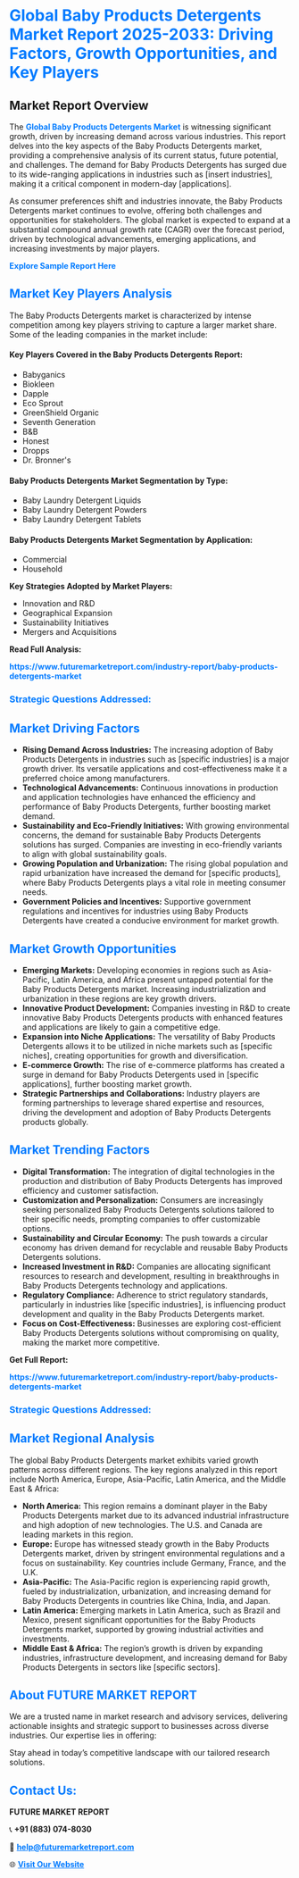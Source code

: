 <h1 style="color: #007BFF;">Global Baby Products Detergents Market Report 2025-2033: Driving Factors, Growth Opportunities, and Key Players</h1>

<section id="overview">
<h2>Market Report Overview</h2>
<p>The <a href="https://www.futuremarketreport.com/industry-report/baby-products-detergents-market" style="color: #007BFF; text-decoration: none;"><strong>Global Baby Products Detergents Market</strong></a> is witnessing significant growth, driven by increasing demand across various industries. This report delves into the key aspects of the Baby Products Detergents market, providing a comprehensive analysis of its current status, future potential, and challenges. The demand for Baby Products Detergents has surged due to its wide-ranging applications in industries such as [insert industries], making it a critical component in modern-day [applications].</p>
<p>As consumer preferences shift and industries innovate, the Baby Products Detergents market continues to evolve, offering both challenges and opportunities for stakeholders. The global market is expected to expand at a substantial compound annual growth rate (CAGR) over the forecast period, driven by technological advancements, emerging applications, and increasing investments by major players.</p>
</section>

<section id="overview">
<p><a href="https://www.futuremarketreport.com/request-sample/reportId=107146" style="color: #007BFF; text-decoration: none;"><strong>Explore Sample Report Here</strong></a></p>
</section>

<section id="key-players">
<h2 style="color: #007BFF;">Market Key Players Analysis</h2>
<p>The Baby Products Detergents market is characterized by intense competition among key players striving to capture a larger market share. Some of the leading companies in the market include:</p>
<h4>Key Players Covered in the Baby Products Detergents Report:</h4>
<ul><li>Babyganics</li><li>Biokleen</li><li>Dapple</li><li>Eco Sprout</li><li>GreenShield Organic</li><li>Seventh Generation</li><li>B&amp;B</li><li>Honest</li><li>Dropps</li><li>Dr. Bronner&#039;s</li></ul>
<h4>Baby Products Detergents Market Segmentation by Type:</h4>
<ul><li>Baby Laundry Detergent Liquids</li><li>Baby Laundry Detergent Powders</li><li>Baby Laundry Detergent Tablets</li></ul>

<h4>Baby Products Detergents Market Segmentation by Application:</h4>
<ul><li>Commercial</li><li>Household</li></ul>
<p><strong>Key Strategies Adopted by Market Players:</strong></p>
<ul>
<li>Innovation and R&D</li>
<li>Geographical Expansion</li>
<li>Sustainability Initiatives</li>
<li>Mergers and Acquisitions</li>
</ul>
</section>

<section>
<p><strong>Read Full Analysis: </strong></p><a href="https://www.futuremarketreport.com/industry-report/baby-products-detergents-market" style="color: #007BFF; text-decoration: none;"><strong>https://www.futuremarketreport.com/industry-report/baby-products-detergents-market</strong></a>
<h3 style="color: #007BFF;">Strategic Questions Addressed:</h3>
</section>

<section id="driving-factors">
<h2 style="color: #007BFF;">Market Driving Factors</h2>
<ul>
<li><strong>Rising Demand Across Industries:</strong> The increasing adoption of Baby Products Detergents in industries such as [specific industries] is a major growth driver. Its versatile applications and cost-effectiveness make it a preferred choice among manufacturers.</li>
<li><strong>Technological Advancements:</strong> Continuous innovations in production and application technologies have enhanced the efficiency and performance of Baby Products Detergents, further boosting market demand.</li>
<li><strong>Sustainability and Eco-Friendly Initiatives:</strong> With growing environmental concerns, the demand for sustainable Baby Products Detergents solutions has surged. Companies are investing in eco-friendly variants to align with global sustainability goals.</li>
<li><strong>Growing Population and Urbanization:</strong> The rising global population and rapid urbanization have increased the demand for [specific products], where Baby Products Detergents plays a vital role in meeting consumer needs.</li>
<li><strong>Government Policies and Incentives:</strong> Supportive government regulations and incentives for industries using Baby Products Detergents have created a conducive environment for market growth.</li>
</ul>
</section>

<section id="growth-opportunities">
<h2 style="color: #007BFF;">Market Growth Opportunities</h2>
<ul>
<li><strong>Emerging Markets:</strong> Developing economies in regions such as Asia-Pacific, Latin America, and Africa present untapped potential for the Baby Products Detergents market. Increasing industrialization and urbanization in these regions are key growth drivers.</li>
<li><strong>Innovative Product Development:</strong> Companies investing in R&D to create innovative Baby Products Detergents products with enhanced features and applications are likely to gain a competitive edge.</li>
<li><strong>Expansion into Niche Applications:</strong> The versatility of Baby Products Detergents allows it to be utilized in niche markets such as [specific niches], creating opportunities for growth and diversification.</li>
<li><strong>E-commerce Growth:</strong> The rise of e-commerce platforms has created a surge in demand for Baby Products Detergents used in [specific applications], further boosting market growth.</li>
<li><strong>Strategic Partnerships and Collaborations:</strong> Industry players are forming partnerships to leverage shared expertise and resources, driving the development and adoption of Baby Products Detergents products globally.</li>
</ul>
</section>

<section id="trending-factors">
<h2 style="color: #007BFF;">Market Trending Factors</h2>
<ul>
<li><strong>Digital Transformation:</strong> The integration of digital technologies in the production and distribution of Baby Products Detergents has improved efficiency and customer satisfaction.</li>
<li><strong>Customization and Personalization:</strong> Consumers are increasingly seeking personalized Baby Products Detergents solutions tailored to their specific needs, prompting companies to offer customizable options.</li>
<li><strong>Sustainability and Circular Economy:</strong> The push towards a circular economy has driven demand for recyclable and reusable Baby Products Detergents solutions.</li>
<li><strong>Increased Investment in R&D:</strong> Companies are allocating significant resources to research and development, resulting in breakthroughs in Baby Products Detergents technology and applications.</li>
<li><strong>Regulatory Compliance:</strong> Adherence to strict regulatory standards, particularly in industries like [specific industries], is influencing product development and quality in the Baby Products Detergents market.</li>
<li><strong>Focus on Cost-Effectiveness:</strong> Businesses are exploring cost-efficient Baby Products Detergents solutions without compromising on quality, making the market more competitive.</li>
</ul>
</section>

<section>
<p><strong>Get Full Report: </strong></p><a href="https://www.futuremarketreport.com/industry-report/baby-products-detergents-market" style="color: #007BFF; text-decoration: none;"><strong>https://www.futuremarketreport.com/industry-report/baby-products-detergents-market</strong></a>
<h3 style="color: #007BFF;">Strategic Questions Addressed:</h3>
</section>


<section id="regional-analysis">
<h2 style="color: #007BFF;">Market Regional Analysis</h2>
<p>The global Baby Products Detergents market exhibits varied growth patterns across different regions. The key regions analyzed in this report include North America, Europe, Asia-Pacific, Latin America, and the Middle East & Africa:</p>
<ul>
<li><strong>North America:</strong> This region remains a dominant player in the Baby Products Detergents market due to its advanced industrial infrastructure and high adoption of new technologies. The U.S. and Canada are leading markets in this region.</li>
<li><strong>Europe:</strong> Europe has witnessed steady growth in the Baby Products Detergents market, driven by stringent environmental regulations and a focus on sustainability. Key countries include Germany, France, and the U.K.</li>
<li><strong>Asia-Pacific:</strong> The Asia-Pacific region is experiencing rapid growth, fueled by industrialization, urbanization, and increasing demand for Baby Products Detergents in countries like China, India, and Japan.</li>
<li><strong>Latin America:</strong> Emerging markets in Latin America, such as Brazil and Mexico, present significant opportunities for the Baby Products Detergents market, supported by growing industrial activities and investments.</li>
<li><strong>Middle East & Africa:</strong> The region’s growth is driven by expanding industries, infrastructure development, and increasing demand for Baby Products Detergents in sectors like [specific sectors].</li>
</ul>
</section>

<footer>
<h2 style="color: #007BFF;">About FUTURE MARKET REPORT</h2>
<p>We are a trusted name in market research and advisory services, delivering actionable insights and strategic support to businesses across diverse industries. Our expertise lies in offering:</p>

<p>Stay ahead in today’s competitive landscape with our tailored research solutions.</p>

<h2 style="color: #007BFF;">Contact Us:</h2>
<p><strong>FUTURE MARKET REPORT</strong></p>
<p>📞 <strong>+91 (883) 074-8030</strong></p>
<p>📧 <strong><a href="mailto:help@futuremarketreport.com" style="color: #007BFF;">help@futuremarketreport.com</a></strong></p>
<p>🌐 <strong><a href="https://www.futuremarketreport.com/" style="color: #007BFF;">Visit Our Website</a></strong></p>
</footer>